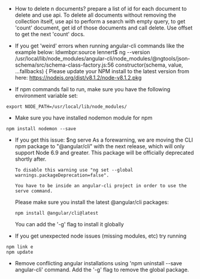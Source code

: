 * How to delete n documents?
 prepare a list of id for each document to delete and use api. To delete all documents without removing the collection itself,  use api to perform a search with empty query, to get 'count' document, get id of those documents and call delete. Use offset to get the next 'count' docs.

* If you get 'weird' errors when running angular-cli commands like the example below:
ldwmbpr:source lennert$ ng --version
/usr/local/lib/node_modules/angular-cli/node_modules/@ngtools/json-schema/src/schema-class-factory.js:56
    constructor(schema, value, ...fallbacks) {
Please update your NPM install to the latest version from here:
https://nodejs.org/dist/v8.1.2/node-v8.1.2.pkg

* If npm commands fail to run, make sure you have the following environment variable set:
```
export NODE_PATH=/usr/local/lib/node_modules/
```

* Make sure you have installed nodemon module for npm
```
npm install nodemon --save
```

* If you get this issue:
      $ng serve
      As a forewarning, we are moving the CLI npm package to "@angular/cli" with the next release,
      which will only support Node 6.9 and greater. This package will be officially deprecated
      shortly after.

      To disable this warning use "ng set --global warnings.packageDeprecation=false".

      You have to be inside an angular-cli project in order to use the serve command.

    Please make sure you install the latest @angular/cli packages:
    ```
    npm install @angular/cli@latest
    ```
    You can add the '-g' flag to install it globally

* If you get unexpected node issues (missing modules, etc) try running
```
npm link e
npm update
```

* Remove conflicting angular installations using 'npm uninstall --save angular-cli' command. Add the '-g' flag to remove the global package.
